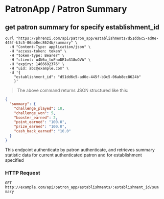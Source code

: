 # PatronApp / Patron Summary

## get patron summary for specify establishment_id

```shell
curl "https://phrenzi.com/api/patron_app/establishments/d51dd6c5-ad0e-445f-b3c5-06ab8ec8624b/summary" \
  -H "Content-Type: application/json" \
  -H "access-token: token" \
  -H "token-type: Bearer" \
  -H "client: u4N6u_toFnoDR1o318uOVA" \
  -H "expiry: 1466692376" \
  -H "uid: abc@example.com" \
  -d '{
    "establishment_id": "d51dd6c5-ad0e-445f-b3c5-06ab8ec8624b"
    }'
```

> The above command returns JSON structured like this:

```json
{
  "summary": {
    "challenge_played": 10,
    "challenge_won": 5,
    "booster_earned": 2,
    "point_earned": "100.0",
    "prize_earned": "100.0",
    "cash_back_earned": "10.0"
  }
}
```

This endpoint authenticate by patron authenticate, and retrieves summary statistic data for current authenticated patron and for establishment specified

### HTTP Request

`GET http://example.com/api/patron_app/establishments/:establishment_id/summary`
